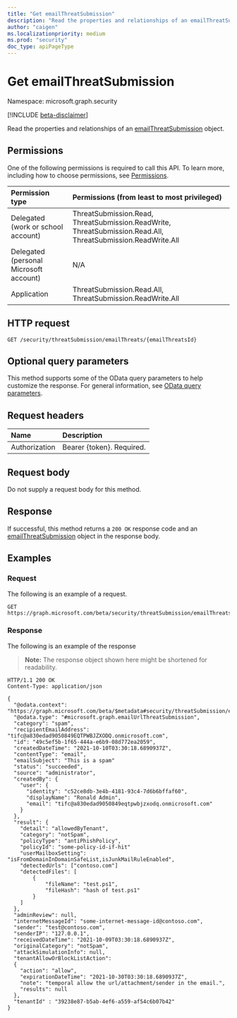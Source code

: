 ```yaml
---
title: "Get emailThreatSubmission"
description: "Read the properties and relationships of an emailThreatSubmission object."
author: "caigen"
ms.localizationpriority: medium
ms.prod: "security"
doc_type: apiPageType
---
```


# Get emailThreatSubmission
Namespace: microsoft.graph.security

[!INCLUDE [beta-disclaimer](../../includes/beta-disclaimer.md)]

Read the properties and relationships of an [emailThreatSubmission](../resources/security-emailthreatsubmission.md) object.

## Permissions
One of the following permissions is required to call this API. To learn more, including how to choose permissions, see [Permissions](/graph/permissions-reference).

|Permission type|Permissions (from least to most privileged)|
|:---|:---|
|Delegated (work or school account)|ThreatSubmission.Read, ThreatSubmission.ReadWrite, ThreatSubmission.Read.All, ThreatSubmission.ReadWrite.All|
|Delegated (personal Microsoft account)|N/A|
|Application|ThreatSubmission.Read.All, ThreatSubmission.ReadWrite.All|

## HTTP request

<!-- {
  "blockType": "ignored"
}
-->
``` http
GET /security/threatSubmission/emailThreats/{emailThreatsId}
```

## Optional query parameters
This method supports some of the OData query parameters to help customize the response. For general information, see [OData query parameters](/graph/query-parameters).

## Request headers
|Name|Description|
|:---|:---|
|Authorization|Bearer {token}. Required.|

## Request body
Do not supply a request body for this method.

## Response

If successful, this method returns a `200 OK` response code and an [emailThreatSubmission](../resources/security-emailthreatsubmission.md) object in the response body.

## Examples

### Request
The following is an example of a request.
<!-- {
  "blockType": "request",
  "name": "get_emailthreatsubmission"
}
-->
``` http
GET https://graph.microsoft.com/beta/security/threatSubmission/emailThreats/{emailThreatsId}
```


### Response
The following is an example of the response
>**Note:** The response object shown here might be shortened for readability.
<!-- {
  "blockType": "response",
  "truncated": true,
  "@odata.type": "microsoft.graph.security.emailThreatSubmission"
}
-->
``` http
HTTP/1.1 200 OK
Content-Type: application/json

{
  "@odata.context": "https://graph.microsoft.com/beta/$metadata#security/threatSubmission/emailThreatSubmission/$entity",
  "@odata.type": "#microsoft.graph.emailUrlThreatSubmission",
  "category": "spam",
  "recipientEmailAddress": "tifc@a830edad9050849EQTPWBJZXODQ.onmicrosoft.com",
  "id": "49c5ef5b-1f65-444a-e6b9-08d772ea2059",
  "createdDateTime": "2021-10-10T03:30:18.6890937Z",
  "contentType": "email",
  "emailSubject": "This is a spam"
  "status": "succeeded",
  "source": "administrator",
  "createdBy": {
    "user": {
      "identity": "c52ce8db-3e4b-4181-93c4-7d6b6bffaf60",
      "displayName": "Ronald Admin",
      "email": "tifc@a830edad9050849eqtpwbjzxodq.onmicrosoft.com"
    }
  },
  "result": {
  	"detail": "allowedByTenant",
    "category": "notSpam",
    "policyType": "antiPhishPolicy",
    "policyId": "some-policy-id-if-hit"
  	"userMailboxSetting": "isFromDomainInDomainSafeList,isJunkMailRuleEnabled",
    "detectedUrls": ["contoso.com"]
    "detectedFiles": [
        {
            "fileName": "test.ps1",
            "fileHash": "hash of test.ps1"
        }
    ]
  },
  "adminReview": null,
  "internetMessageId": "some-internet-message-id@contoso.com",
  "sender": "test@contoso.com",
  "senderIP": "127.0.0.1",
  "receivedDateTime": "2021-10-09T03:30:18.6890937Z",
  "originalCategory": "notSpam",
  "attackSimulationInfo": null,
  "tenantAllowOrBlockListAction": 
  {
    "action": "allow",
    "expirationDateTime": "2021-10-30T03:30:18.6890937Z",
    "note": "temporal allow the url/attachment/sender in the email.",
    "results": null
  },
  "tenantId" : "39238e87-b5ab-4ef6-a559-af54c6b07b42"
}
```


